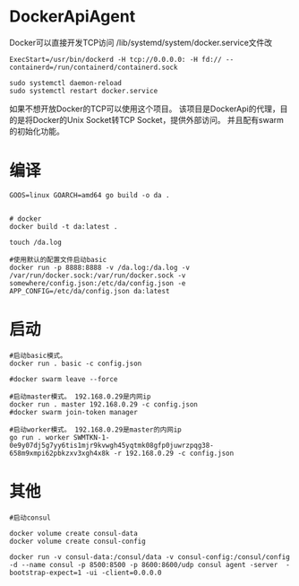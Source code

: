 # DockerApiAgent
Docker可以直接开发TCP访问
/lib/systemd/system/docker.service文件改

```shell
ExecStart=/usr/bin/dockerd -H tcp://0.0.0.0: -H fd:// --containerd=/run/containerd/containerd.sock
```

```shell
sudo systemctl daemon-reload
sudo systemctl restart docker.service
```
如果不想开放Docker的TCP可以使用这个项目。
该项目是DockerApi的代理，目的是将Docker的Unix Socket转TCP Socket，提供外部访问。
并且配有swarm的初始化功能。


# 编译
```shell
GOOS=linux GOARCH=amd64 go build -o da .


# docker
docker build -t da:latest .

touch /da.log

#使用默认的配置文件启动basic
docker run -p 8888:8888 -v /da.log:/da.log -v /var/run/docker.sock:/var/run/docker.sock -v somewhere/config.json:/etc/da/config.json -e APP_CONFIG=/etc/da/config.json da:latest

```

# 启动
```shell
#启动basic模式。
docker run . basic -c config.json

#docker swarm leave --force

#启动master模式。 192.168.0.29是内网ip
docker run . master 192.168.0.29 -c config.json
#docker swarm join-token manager

#启动worker模式。 192.168.0.29是master的内网ip
go run . worker SWMTKN-1-0e9y07dj5g7yy6tis1mjr9kvwgh45yqtmk08gfp0juwrzpqg38-658m9xmpi62pbkzxv3xgh4x8k -r 192.168.0.29 -c config.json
```


# 其他
```shell
#启动consul

docker volume create consul-data
docker volume create consul-config

docker run -v consul-data:/consul/data -v consul-config:/consul/config -d --name consul -p 8500:8500 -p 8600:8600/udp consul agent -server  -bootstrap-expect=1 -ui -client=0.0.0.0
```